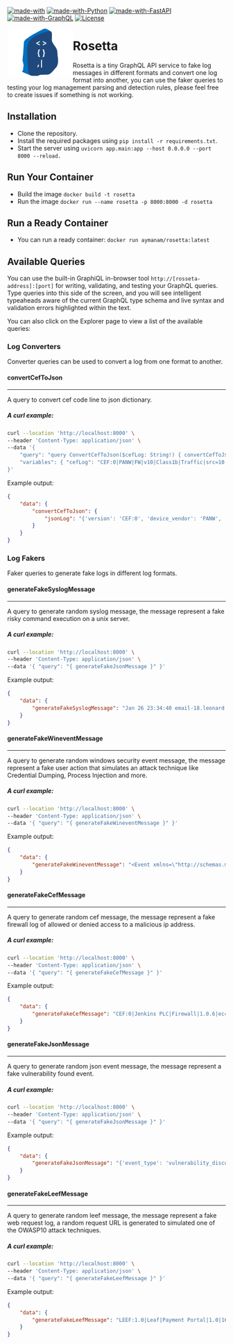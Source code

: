[![made-with](https://img.shields.io/badge/Built%20with-grey)]()
[![made-with-Python](https://img.shields.io/badge/Python-blue)](https://www.python.org/)
[![made-with-FastAPI](https://img.shields.io/badge/FastAPI-green)](https://fastapi.tiangolo.com/)
[![made-with-GraphQL](https://img.shields.io/badge/GraphQL-red)](https://graphql.org/)
[![License](http://img.shields.io/:license-apache-blue.svg)](http://www.apache.org/licenses/LICENSE-2.0.html)

<img  align="left" src="img/rosetta-logo.svg" width="30%" alt="Rosetta"> 

# Rosetta
Rosetta is a tiny GraphQL API service to fake log messages in different formats and convert one log format into another, you can use the faker queries to testing your log management parsing and detection rules, please feel free to create issues if something is not working.


## Installation

- Clone the repository.
- Install the required packages using `pip install -r requirements.txt`. 
- Start the server using  `uvicorn app.main:app --host 0.0.0.0 --port 8000 --reload.`

## Run Your Container

- Build the image `docker build -t rosetta`
- Run the image `docker run --name rosetta -p 8000:8000 -d rosetta`

## Run a Ready Container
- You can run a ready container: `docker run aymanam/rosetta:latest`

## Available Queries

You can use the built-in GraphiQL in-browser tool `http://[rosseta-address]:[port]` for writing, validating, and
testing your GraphQL queries. Type queries into this side of the screen, and you will see intelligent typeaheads aware of the current GraphQL type schema and live syntax and  validation errors highlighted within the text.

You can also click on the Explorer page to view a list of the available queries:

### Log Converters
Converter queries can be used to convert a log from one format to another.

#### convertCefToJson
***
A query to convert cef code line to json dictionary.

##### A curl example:

```bash
curl --location 'http://localhost:8000' \
--header 'Content-Type: application/json' \
--data '{
    "query": "query ConvertCefToJson($cefLog: String!) { convertCefToJson(cefLog: $cefLog) { jsonLog } }",
    "variables": { "cefLog": "CEF:0|PANW|FW|v10|Class1b|Traffic|src=10.0.0.1 dst=2.2.2.2 spt=1232" }
}'
```
Example output:
```json
{
    "data": {
        "convertCefToJson": {
            "jsonLog": "{'version': 'CEF:0', 'device_vendor': 'PANW', 'device_product': 'FW', 'device_version': 'v10', 'device_event_class_id': 'Class1b', 'name': 'Traffic', 'extensions': {'src': '10.0.0.1', 'dst': '2.2.2.2', 'spt': '1232'}}"
        }
    }
}
```

### Log Fakers
Faker queries to generate fake logs in different log formats.

#### generateFakeSyslogMessage
***
A query to generate random syslog message, the message represent a fake risky command  execution on a unix server.

##### A curl example:

```bash
curl --location 'http://localhost:8000' \
--header 'Content-Type: application/json' \
--data '{ "query": "{ generateFakeJsonMessage }" }'
```
Example output:
```json
{
    "data": {
        "generateFakeSyslogMessage": "Jan 26 23:34:40 email-18.leonard.com sudo[16150]: pkramer : COMMAND ; cat /etc/shadow"
    }
}
```


#### generateFakeWineventMessage
***
A query to generate random windows security event message, the message represent a fake user action that simulates an attack technique like Credential Dumping, Process Injection and more.

##### A curl example:

```bash
curl --location 'http://localhost:8000' \
--header 'Content-Type: application/json' \
--data '{ "query": "{ generateFakeWineventMessage }" }'
```
Example output:
```json
{
    "data": {
        "generateFakeWineventMessage": "<Event xmlns=\"http://schemas.microsoft.com/win/2004/08/events/event\"><System><Provider Name=\"Microsoft-Windows-Security-Auditing\" Guid=\"1c20189b-d61e-419d-9b50-3e06683f5acb\"/><EventID>4624</EventID><Version>0</Version><Level>0</Level><Task>12544</Task><Opcode>0</Opcode><Keywords>0x8020000000000000</Keywords><TimeCreated SystemTime=\"2023-02-15T15:47:58\"/><EventRecordID>8697</EventRecordID><Correlation/><Execution ProcessID=\"4883\" ThreadID=\"7882\" Channel=\"Security\"/><Computer>web-73.frost-thompson.org</Computer><Security UserID=\"b696f2a8-0c9b-4fc7-8c47-04e8ea2282a2\"/><EventData><Data Name=\"SubjectUserSid\">8a52fb03-3de2-47ba-a4fe-e91afaefd111</Data><Data Name=\"SubjectUserName\">johncollins</Data><Data Name=\"SubjectDomainName\">russell.com</Data><Data Name=\"SubjectLogonId\">2476</Data><Data Name=\"LogonType\">3</Data><Data Name=\"TargetUserSid\">e49e06a3-a2cf-4d02-9bd6-16e657b5d58d</Data><Data Name=\"TargetUserName\">joyce31</Data><Data Name=\"TargetDomainName\">anderson.com</Data><Data Name=\"ProcessName\">change.odt</Data><Data Name=\"ProcessId\">8903</Data><Data Name=\"DestinationLogonId\">3475</Data><Data Name=\"SourceNetworkAddress\">109.128.234.80</Data><Data Name=\"SourcePort\">7295</Data><Data Name=\"LogonGuid\">fe2f5084-1716-41cc-b413-298ed5a2c80b</Data><Data Name=\"TransmittedServices\">Free far discussion.</Data></EventData></Event>"
    }
}
```


#### generateFakeCefMessage
***
A query to generate random cef message, the message represent a fake firewall log of allowed or denied access to a malicious ip address.

##### A curl example:

```bash
curl --location 'http://localhost:8000' \
--header 'Content-Type: application/json' \
--data '{ "query": "{ generateFakeCefMessage }" }'
```
Example output:
```json
{
    "data": {
        "generateFakeCefMessage": "CEF:0|Jenkins PLC|Firewall|1.0.6|ec412a83-5e71-444b-b513-5a217cb4c1a5|Firewall DENY UDP traffic from 48.200.150.28:37022 to 45.190.124.34:21821|3|src=48.200.150.28 spt=37022 dst=45.190.124.34 dpt=21821 proto=UDP act=DENY"
    }
}
```


#### generateFakeJsonMessage
***
A query to generate random json event message, the message represent a fake vulnerability  found event.

##### A curl example:

```bash
curl --location 'http://localhost:8000' \
--header 'Content-Type: application/json' \
--data '{ "query": "{ generateFakeJsonMessage }" }'
```
Example output:
```json
{
    "data": {
        "generateFakeJsonMessage": "{'event_type': 'vulnerability_discovered', 'timestamp': datetime.datetime(2023, 2, 4, 19, 22, 46), 'host_ip': '10.174.170.76', 'severity': 3, 'cve_id': 'CVE-2022-23456', 'cve_description': 'An attacker could exploit this vulnerability by sending a crafted TCP packet to an affected device on a TCP port that is listening.', 'service': 'Cisco IOS XR Software', 'service_version': '7.1'}"
    }
}
```


#### generateFakeLeefMessage
***
A query to generate random leef message, the message represent a fake web request log, a random request URL is generated to simulated one of the OWASP10 attack techniques.

##### A curl example:

```bash
curl --location 'http://localhost:8000' \
--header 'Content-Type: application/json' \
--data '{ "query": "{ generateFakeLeefMessage }" }'
```
Example output:
```json
{
    "data": {
        "generateFakeLeefMessage": "LEEF:1.0|Leaf|Payment Portal|1.0|160.39.241.18|27.36.9.144|de:b4:cf:c2:02:8d|aa:8b:2d:6b:c1:3c|src=136.97.179.102 dst=44.62.206.110 spt=10418 dpt=443 request=https://example.com/index.php method=GET proto=HTTP/1.1 status=500 request_size=869 response_size=3851 user_agent=Mozilla/5.0 (iPad; CPU iPad OS 10_3_3 like Mac OS X) AppleWebKit/532.0 (KHTML, like Gecko) FxiOS/9.1o3896.0 Mobile/72X248 Safari/532.0"
    }
}
```